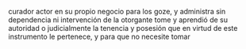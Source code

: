 curador actor en su propio negocio para los goze, y administra sin dependencia ni intervención de la otorgante tome y aprendió de su autoridad o judicialmente la tenencia y posesión que en virtud de este instrumento le pertenece, y para que no necesite tomar